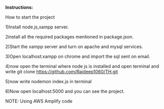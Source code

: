 **Instructions:**

How to start the project   

1)Install node.js,xampp server.    
 
2install all the required packages mentioned in package.json.     

2)Start the xampp server and turn on apache and mysql services.     

3)Open localhost:xampp on chrome and import the sql sent on email.     

4)now open the terminal where node js is installed and open terminal and write git clone https://github.com/Rajdeep1060/TH.git    

5)now write nodemon index.js in terminal    

6)Now open localhost:5000 and you can see the project.

NOTE: Using AWS Amplify code
